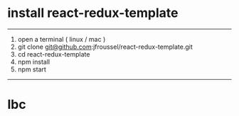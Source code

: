 # install react-redux-template
------------------------------

1. open a terminal ( linux / mac )
2. git clone git@github.com:jfroussel/react-redux-template.git
3. cd react-redux-template
4. npm install
5. npm start

------------------------------







# lbc
